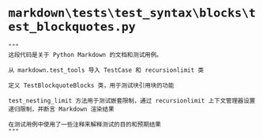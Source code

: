 # `markdown\tests\test_syntax\blocks\test_blockquotes.py`

```
"""
这段代码是关于 Python Markdown 的文档和测试用例。

从 markdown.test_tools 导入 TestCase 和 recursionlimit 类

定义 TestBlockquoteBlocks 类，用于测试块引用块的功能

test_nesting_limit 方法用于测试嵌套限制，通过 recursionlimit 上下文管理器设置递归限制，并断言 Markdown 渲染结果

在测试用例中使用了一些注释来解释测试的目的和预期结果
"""
```